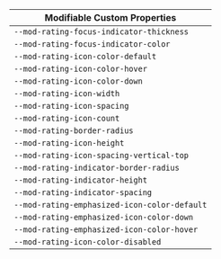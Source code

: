 | Modifiable Custom Properties |
| --- |
|`--mod-rating-focus-indicator-thickness`|
|`--mod-rating-focus-indicator-color`|
|`--mod-rating-icon-color-default`|
|`--mod-rating-icon-color-hover`|
|`--mod-rating-icon-color-down`|
|`--mod-rating-icon-width`|
|`--mod-rating-icon-spacing`|
|`--mod-rating-icon-count`|
|`--mod-rating-border-radius`|
|`--mod-rating-icon-height`|
|`--mod-rating-icon-spacing-vertical-top`|
|`--mod-rating-indicator-border-radius`|
|`--mod-rating-indicator-height`|
|`--mod-rating-indicator-spacing`|
|`--mod-rating-emphasized-icon-color-default`|
|`--mod-rating-emphasized-icon-color-down`|
|`--mod-rating-emphasized-icon-color-hover`|
|`--mod-rating-icon-color-disabled`|
